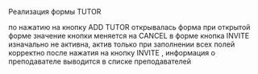 Реализация формы TUTOR

по нажатию на кнопку ADD TUTOR открывалась форма
при открытой форме значение кнопки меняется на CANCEL
в форме кнопка INVITE изначально не активна, актив только при заполнении всех полей корректно
после нажатия на кнопку INVITE , информация о преподавателе выводится в списке преподавателей

<!--
решение проблемы с УТЕЧКОЙ ПАМЯТИ

пошагово как выполнить
https://github.com/Kateryna-Borysenko/tanya-melnyk-BC-12_React-course/blob/lesson-6_rest-api/src/lessons/plan_6.md

 1 способ с массой проверок  https://www.youtube.com/watch?v=KyQIovGxbms&list=PLViULGko0Fdg1tLKYc1KMrdMrEjPvOa9O&index=110

 2й способ более продвинутый AbortController/ - https://www.youtube.com/watch?v=KyQIovGxbms&list=PLViULGko0Fdg1tLKYc1KMrdMrEjPvOa9O&index=109

-->

